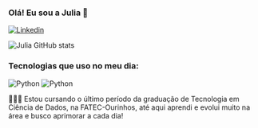 ### Olá! Eu sou a Julia 👋

[![Linkedin](https://img.shields.io/badge/LinkedIn-0077B5?style=for-the-badge&logo=linkedin&logoColor=white)](https://www.linkedin.com/in/julia-brugnari-pedro-longo/)

![Julia GitHub stats](https://github-readme-stats.vercel.app/api?username=juliabrugnari&show_icons=true&theme=radical)

### Tecnologias que uso no meu dia:

<img aline="center" alt="Python" src="https://img.shields.io/badge/Python-3776AB?style=for-the-badge&logo=python&logoColor=white"> <img aline="center" alt="Python" src="https://img.shields.io/badge/MongoDB-4EA94B?style=for-the-badge&logo=mongodb&logoColor=white">

👩🏻‍💻 Estou cursando o último período da graduação de Tecnologia em Ciência de Dados, na FATEC-Ourinhos, até aqui aprendi e evolui muito na área e busco aprimorar a cada dia!
